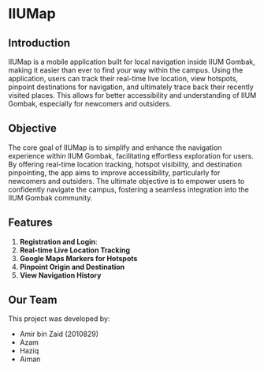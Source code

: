 # IIUMap

## Introduction
IIUMap is a mobile application built for local navigation inside IIUM Gombak, making it easier than ever to find your way within the campus. Using the application, users can track their real-time live location, view hotspots, pinpoint destinations for navigation, and ultimately trace back their recently visited places. This allows for better accessibility and understanding of IIUM Gombak, especially for newcomers and outsiders.


## Objective
The core goal of IIUMap is to simplify and enhance the navigation experience within IIUM Gombak, facilitating effortless exploration for users. By offering real-time location tracking, hotspot visibility, and destination pinpointing, the app aims to improve accessibility, particularly for newcomers and outsiders. The ultimate objective is to empower users to confidently navigate the campus, fostering a seamless integration into the IIUM Gombak community.


## Features
1. **Registration and Login**: 
2. **Real-time Live Location Tracking**
3. **Google Maps Markers for Hotspots**
4. **Pinpoint Origin and Destination**
5. **View Navigation History**

## Our Team
This project was developed by:

- Amir bin Zaid (2010829)
- Azam
- Haziq
- Aiman
